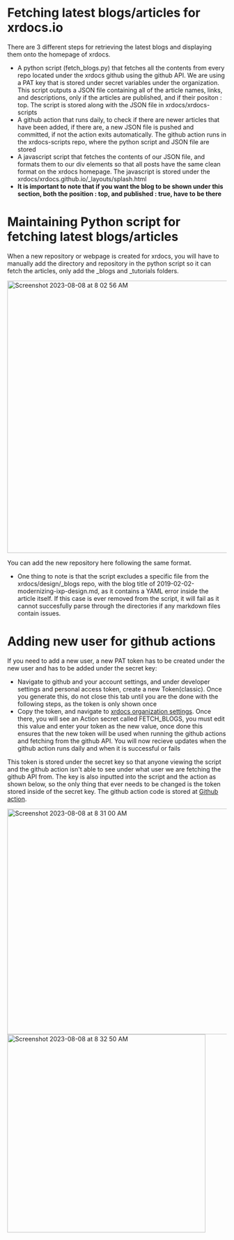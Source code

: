 # Fetching latest blogs/articles for xrdocs.io
There are 3 different steps for retrieving the latest blogs and displaying them onto the homepage of xrdocs. 
* A python script (fetch_blogs.py) that fetches all the contents from every repo located under the xrdocs github using the github API. We are using a PAT key that is stored under secret variables under the organization. This script outputs a JSON file containing all of the article names, links, and descriptions, only if the articles are published, and if their positon : top. The script is stored along with the JSON file in xrdocs/xrdocs-scripts
* A github action that runs daily, to check if there are newer articles that have been added, if there are, a new JSON file is pushed and committed, if not the action exits automatically. The github action runs in the xrdocs-scripts repo, where the python script and JSON file are stored
* A javascript script that fetches the contents of our JSON file, and formats them to our div elements so that all posts have the same clean format on the xrdocs homepage. The javascript is stored under the xrdocs/xrdocs.github.io/_layouts/splash.html
* **It is important to note that if you want the blog to be shown under this section, both the position : top, and published : true, have to be there**


# Maintaining Python script for fetching latest blogs/articles
When a new repository or webpage is created for xrdocs, you will have to manually add the directory and repository in the python script so it can fetch the articles, only add the _blogs and _tutorials folders. 

<img width="625" alt="Screenshot 2023-08-08 at 8 02 56 AM" src="https://github.com/xrdocs/xrdocs-scripts/assets/52422516/1429d126-bdfe-4c03-a57c-7c9ea5abf7ff">

You can add the new repository here following the same format.

* One thing to note is that the script excludes a specific file from the xrdocs/design/_blogs repo, with the blog title of 2019-02-02-modernizing-ixp-design.md, as it contains a YAML error inside the article itself. If this case is ever removed from the script, it will fail as it cannot succesfully parse through the directories if any markdown files contain issues. 

# Adding new user for github actions
If you need to add a new user, a new PAT token has to be created under the new user and has to be added under the secret key:
* Navigate to github and your account settings, and under developer settings and personal access token, create a new Token(classic). Once you generate this, do not close this tab until you are the done with the following steps, as the token is only shown once
* Copy the token, and navigate to [xrdocs organization settings](https://github.com/organizations/xrdocs/settings/secrets/actions). Once there, you will see an Action secret called FETCH_BLOGS, you must edit this value and enter your token as the new value, once done this ensures that the new token will be used when running the github actions and fetching from the github API. You will now recieve updates when the github action runs daily and when it is successful or fails

This token is stored under the secret key so that anyone viewing the script and the github action isn't able to see under what user we are fetching the github API from. The key is also inputted into the script and the action as shown below, so the only thing that ever needs to be changed is the token stored inside of the secret key. The github action code is stored at [Github action](https://github.com/xrdocs/xrdocs-scripts/blob/main/.github/workflows/fetch_latest_blogs.yml). 

<img width="518" alt="Screenshot 2023-08-08 at 8 31 00 AM" src="https://github.com/xrdocs/xrdocs-scripts/assets/52422516/10bd62e5-2e0c-4aad-a7d5-8b2b45287ba4">
<img width="455" alt="Screenshot 2023-08-08 at 8 32 50 AM" src="https://github.com/xrdocs/xrdocs-scripts/assets/52422516/1c1e1b3e-c5aa-4151-891f-121eabcb8460">
